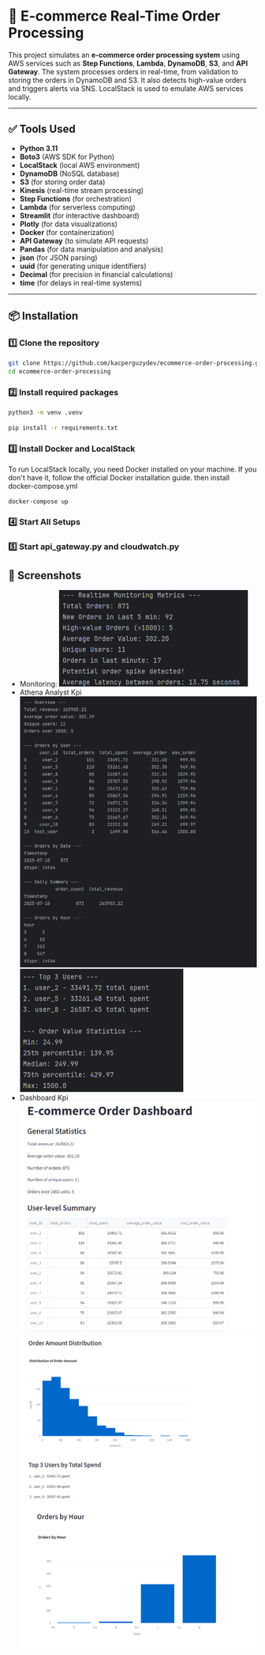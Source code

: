 # 🚀 E-commerce Real-Time Order Processing

This project simulates an **e-commerce order processing system** using AWS services such as **Step Functions**, **Lambda**, **DynamoDB**, **S3**, and **API Gateway**. The system processes orders in real-time, from validation to storing the orders in DynamoDB and S3. It also detects high-value orders and triggers alerts via SNS. LocalStack is used to emulate AWS services locally.

---

## ✅ Tools Used

- **Python 3.11**
- **Boto3** (AWS SDK for Python)
- **LocalStack** (local AWS environment)
- **DynamoDB** (NoSQL database)
- **S3** (for storing order data)
- **Kinesis** (real-time stream processing)
- **Step Functions** (for orchestration)
- **Lambda** (for serverless computing)
- **Streamlit** (for interactive dashboard)
- **Plotly** (for data visualizations)
- **Docker** (for containerization)
- **API Gateway** (to simulate API requests)
- **Pandas** (for data manipulation and analysis)
- **json** (for JSON parsing)
- **uuid** (for generating unique identifiers)
- **Decimal** (for precision in financial calculations)
- **time** (for delays in real-time systems)

---

## 📦 Installation

### 1️⃣ Clone the repository

```bash
git clone https://github.com/kacperguzydev/ecommerce-order-processing.git
cd ecommerce-order-processing
```
### 2️⃣ Install required packages
```bash
python3 -m venv .venv
```
```bash
pip install -r requirements.txt
```
### 3️⃣ Install Docker and LocalStack
To run LocalStack locally, you need Docker installed on your machine. If you don't have it, follow the official Docker installation guide. then install docker-compose.yml
```bash
docker-compose up
```
### 4️⃣ Start All Setups

### 5️⃣ Start api_gateway.py and cloudwatch.py

## 🚀 Screenshots
- Monitoring:
![monitoring](images/1.png)
- Athena Analyst Kpi
![athena1](images/2.png)
![athena2](images/3.png)
- Dashboard Kpi
![dashboard1](images/4.png)
![dashboard2](images/5.png)
![dashboard3](images/6.png)
